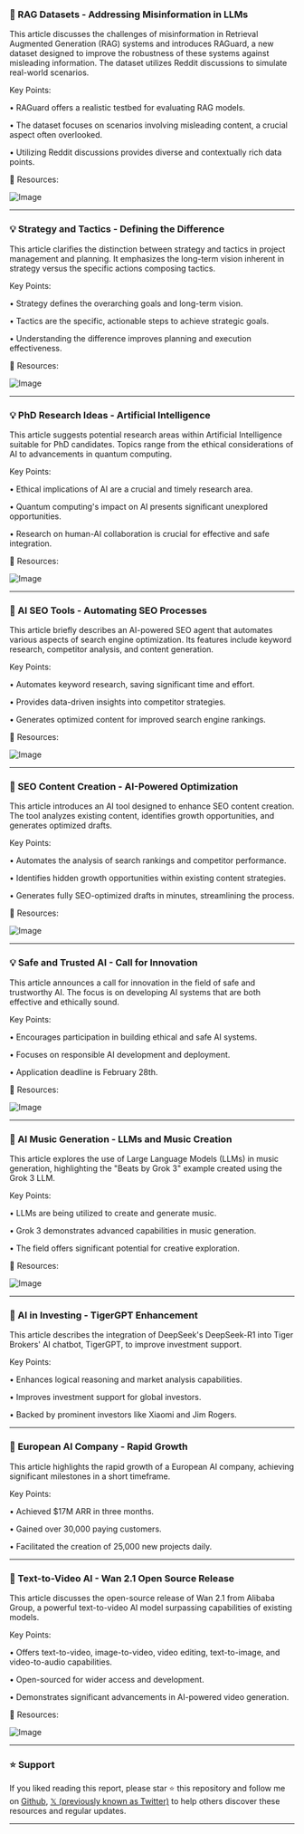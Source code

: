 ### 🤖 RAG Datasets - Addressing Misinformation in LLMs

This article discusses the challenges of misinformation in Retrieval Augmented Generation (RAG) systems and introduces RAGuard, a new dataset designed to improve the robustness of these systems against misleading information.  The dataset utilizes Reddit discussions to simulate real-world scenarios.

Key Points:

• RAGuard offers a realistic testbed for evaluating RAG models.


• The dataset focuses on scenarios involving misleading content, a crucial aspect often overlooked.


• Utilizing Reddit discussions provides diverse and contextually rich data points.


🔗 Resources:

![Image](https://pbs.twimg.com/media/GkrZAN8aYAAbFbI?format=jpg&name=small)


---

### 💡 Strategy and Tactics - Defining the Difference

This article clarifies the distinction between strategy and tactics in project management and planning.  It emphasizes the long-term vision inherent in strategy versus the specific actions composing tactics.

Key Points:

• Strategy defines the overarching goals and long-term vision.


• Tactics are the specific, actionable steps to achieve strategic goals.


• Understanding the difference improves planning and execution effectiveness.


🔗 Resources:

![Image](https://pbs.twimg.com/ext_tw_video_thumb/1894606104455213056/pu/img/cVvEcPIdbXkPeBnq.jpg)


---

### 💡 PhD Research Ideas - Artificial Intelligence

This article suggests potential research areas within Artificial Intelligence suitable for PhD candidates. Topics range from the ethical considerations of AI to advancements in quantum computing.

Key Points:

• Ethical implications of AI are a crucial and timely research area.


• Quantum computing's impact on AI presents significant unexplored opportunities.


• Research on human-AI collaboration is crucial for effective and safe integration.


🔗 Resources:

![Image](https://pbs.twimg.com/media/Gkr-L0TWUAA7nI2?format=jpg&name=small)


---

### 🚀 AI SEO Tools - Automating SEO Processes

This article briefly describes an AI-powered SEO agent that automates various aspects of search engine optimization.  Its features include keyword research, competitor analysis, and content generation.

Key Points:

• Automates keyword research, saving significant time and effort.


• Provides data-driven insights into competitor strategies.


• Generates optimized content for improved search engine rankings.


🔗 Resources:

![Image](https://pbs.twimg.com/amplify_video_thumb/1894605966492028928/img/SWcvT7pMojbI8Ozv.jpg)


---

### 🚀 SEO Content Creation - AI-Powered Optimization

This article introduces an AI tool designed to enhance SEO content creation. The tool analyzes existing content, identifies growth opportunities, and generates optimized drafts.

Key Points:

• Automates the analysis of search rankings and competitor performance.


• Identifies hidden growth opportunities within existing content strategies.


• Generates fully SEO-optimized drafts in minutes, streamlining the process.


🔗 Resources:

![Image](https://pbs.twimg.com/media/Gkr-J30bkAEqufw?format=jpg&name=small)


---

### 💡 Safe and Trusted AI - Call for Innovation

This article announces a call for innovation in the field of safe and trustworthy AI. The focus is on developing AI systems that are both effective and ethically sound.

Key Points:

• Encourages participation in building ethical and safe AI systems.


• Focuses on responsible AI development and deployment.


• Application deadline is February 28th.


🔗 Resources:

![Image](https://pbs.twimg.com/media/GkpHhWUXsAAQVbQ?format=jpg&name=small)


---

### 🤖 AI Music Generation - LLMs and Music Creation

This article explores the use of Large Language Models (LLMs) in music generation, highlighting the "Beats by Grok 3" example created using the Grok 3 LLM.

Key Points:

• LLMs are being utilized to create and generate music.


• Grok 3 demonstrates advanced capabilities in music generation.


• The field offers significant potential for creative exploration.


🔗 Resources:

![Image](https://pbs.twimg.com/ext_tw_video_thumb/1894600024673116160/pu/img/3S20w5SIGxsSWEBn.jpg)


---

### 🤖 AI in Investing - TigerGPT Enhancement

This article describes the integration of DeepSeek's DeepSeek-R1 into Tiger Brokers' AI chatbot, TigerGPT, to improve investment support.

Key Points:

• Enhances logical reasoning and market analysis capabilities.


• Improves investment support for global investors.


• Backed by prominent investors like Xiaomi and Jim Rogers.


---

### 🚀 European AI Company - Rapid Growth

This article highlights the rapid growth of a European AI company, achieving significant milestones in a short timeframe.

Key Points:

• Achieved $17M ARR in three months.


• Gained over 30,000 paying customers.


• Facilitated the creation of 25,000 new projects daily.


---

### 🚀 Text-to-Video AI - Wan 2.1 Open Source Release

This article discusses the open-source release of Wan 2.1 from Alibaba Group, a powerful text-to-video AI model surpassing capabilities of existing models.

Key Points:

• Offers text-to-video, image-to-video, video editing, text-to-image, and video-to-audio capabilities.


• Open-sourced for wider access and development.


• Demonstrates significant advancements in AI-powered video generation.


🔗 Resources:

![Image](https://pbs.twimg.com/ext_tw_video_thumb/1894401468591210496/pu/img/EVvEKCbpCmodPrfF.jpg)


---

### ⭐️ Support

If you liked reading this report, please star ⭐️ this repository and follow me on [Github](https://github.com/Drix10), [𝕏 (previously known as Twitter)](https://x.com/DRIX_10_) to help others discover these resources and regular updates.

---